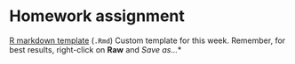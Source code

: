 # Homework assignment 

[R markdown template](https://github.com/devanmcg/IntroRangeR/blob/master/05_MoreGGplot/MoreGGplotHomeworkTemplate.Rmd) (`.Rmd`) Custom template for this week. 
Remember, for best results, right-click on **Raw** and *Save as...**
